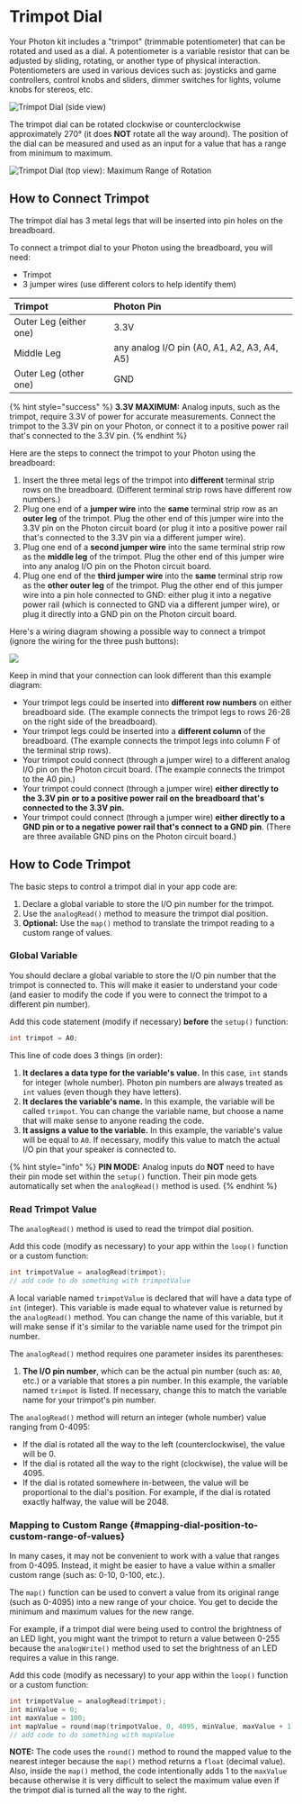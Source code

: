 # Trimpot Dial

Your Photon kit includes a "trimpot" \(trimmable potentiometer\) that can be rotated and used as a dial. A potentiometer is a variable resistor that can be adjusted by sliding, rotating, or another type of physical interaction. Potentiometers are used in various devices such as: joysticks and game controllers, control knobs and sliders, dimmer switches for lights, volume knobs for stereos, etc.

![Trimpot Dial \(side view\)](../../.gitbook/assets/trimpot.jpg)

The trimpot dial can be rotated clockwise or counterclockwise approximately 270° \(it does **NOT** rotate all the way around\). The position of the dial can be measured and used as an input for a value that has a range from minimum to maximum.

![Trimpot Dial \(top view\): Maximum Range of Rotation](../../.gitbook/assets/trimpot-max.jpg)

## How to Connect Trimpot

The trimpot dial has 3 metal legs that will be inserted into pin holes on the breadboard.

To connect a trimpot dial to your Photon using the breadboard, you will need:

* Trimpot
* 3 jumper wires \(use different colors to help identify them\)

| Trimpot | Photon Pin |
| :--- | :--- |
| Outer Leg \(either one\) | 3.3V |
| Middle Leg | any analog I/O pin \(A0, A1, A2, A3, A4, A5\) |
| Outer Leg \(other one\) | GND |

{% hint style="success" %}
**3.3V MAXIMUM:**  Analog inputs, such as the trimpot, require 3.3V of power for accurate measurements. Connect the trimpot to the 3.3V pin on your Photon, or connect it to a positive power rail that's connected to the 3.3V pin.
{% endhint %}

Here are the steps to connect the trimpot to your Photon using the breadboard:

1. Insert the three metal legs of the trimpot into **different** terminal strip rows on the breadboard. \(Different terminal strip rows have different row numbers.\)
2. Plug one end of a **jumper wire** into the **same** terminal strip row as an **outer leg** of the trimpot. Plug the other end of this jumper wire into the 3.3V pin on the Photon circuit board \(or plug it into a positive power rail that's connected to the 3.3V pin via a different jumper wire\).
3. Plug one end of a **second jumper wire** into the same terminal strip row as the **middle leg** of the trimpot. Plug the other end of this jumper wire into any analog I/O pin on the Photon circuit board. 
4. Plug one end of the **third jumper wire** into the **same** terminal strip row as the **other outer leg** of the trimpot. Plug the other end of this jumper wire into a pin hole connected to GND:  either plug it into a negative power rail \(which is connected to GND via a different jumper wire\), or plug it directly into a GND pin on the Photon circuit board.

Here's a wiring diagram showing a possible way to connect a trimpot \(ignore the wiring for the three push buttons\):

![](../../.gitbook/assets/experiment-4.jpg)

Keep in mind that your connection can look different than this example diagram:

* Your trimpot legs could be inserted into **different row numbers** on either breadboard side. \(The example connects the trimpot legs to rows 26-28 on the right side of the breadboard\).
* Your trimpot legs could be inserted into a **different column** of the breadboard. \(The example connects the trimpot legs into column F of the terminal strip rows\).
* Your trimpot could connect \(through a jumper wire\) to a different analog I/O pin on the Photon circuit board. \(The example connects the trimpot to the A0 pin.\)
* Your trimpot could connect \(through a jumper wire\) **either directly to the 3.3V pin** **or to a positive power rail on the breadboard that's connected to the 3.3V pin.**
* Your trimpot could connect \(through a jumper wire\) **either directly to a GND pin or to a negative power rail that's connect to a GND pin**. \(There are three available GND pins on the Photon circuit board.\)

## How to Code Trimpot

The basic steps to control a trimpot dial in your app code are:

1. Declare a global variable to store the I/O pin number for the trimpot.
2. Use the `analogRead()` method to measure the trimpot dial position.
3. **Optional:**  Use the `map()` method to translate the trimpot reading to a custom range of values.

### Global Variable

You should declare a global variable to store the I/O pin number that the trimpot is connected to. This will make it easier to understand your code \(and easier to modify the code if you were to connect the trimpot to a different pin number\).

Add this code statement \(modify if necessary\) **before** the `setup()` function:

```cpp
int trimpot = A0;
```

This line of code does 3 things \(in order\):

1. **It declares a data type for the variable's value.**  In this case, `int` stands for integer \(whole number\). Photon pin numbers are always treated as `int` values \(even though they have letters\).
2. **It declares the variable's name.** In this example, the variable will be called `trimpot`. You can change the variable name, but choose a name that will make sense to anyone reading the code.
3. **It assigns a value to the variable.**  In this example, the variable's value will be equal to `A0`. If necessary, modify this value to match the actual I/O pin that your speaker is connected to.

{% hint style="info" %}
**PIN MODE:**  Analog inputs do **NOT** need to have their pin mode set within the `setup()` function. Their pin mode gets automatically set when the `analogRead()` method is used.
{% endhint %}

### Read Trimpot Value

The `analogRead()` method is used to read the trimpot dial position.

Add this code \(modify as necessary\) to your app within the `loop()` function or a custom function:

```cpp
int trimpotValue = analogRead(trimpot);
// add code to do something with trimpotValue
```

A local variable named `trimpotValue` is declared that will have a data type of `int` \(integer\).  This variable is made equal to whatever value is returned by the `analogRead()` method.  You can change the name of this variable, but it will make sense if it's similar to the variable name used for the trimpot pin number.

The `analogRead()` method requires one parameter insides its parentheses: 

1. **The I/O pin number**, which can be the actual pin number \(such as: `A0`, etc.\) or a variable that stores a pin number. In this example, the variable named `trimpot` is listed. If necessary, change this to match the variable name for your trimpot's pin number.

The `analogRead()` method will return an integer \(whole number\) value ranging from 0-4095:

* If the dial is rotated all the way to the left \(counterclockwise\), the value will be 0.
* If the dial is rotated all the way to the right \(clockwise\), the value will be 4095.
* If the dial is rotated somewhere in-between, the value will be proportional to the dial's position. For example, if the dial is rotated exactly halfway, the value will be 2048.

### Mapping to Custom Range {#mapping-dial-position-to-custom-range-of-values}

In many cases, it may not be convenient to work with a value that ranges from 0-4095. Instead, it might be easier to have a value within a smaller custom range \(such as:  0-10, 0-100, etc.\).

The `map()` function can be used to convert a value from its original range \(such as 0-4095\) into a new range of your choice. You get to decide the minimum and maximum values for the new range.

For example, if a trimpot dial were being used to control the brightness of an LED light, you might want the trimpot to return a value between 0-255 because the `analogWrite()` method used to set the brightness of an LED requires a value in this range.

Add this code \(modify as necessary\) to your app within the `loop()` function or a custom function:

```cpp
int trimpotValue = analogRead(trimpot);
int minValue = 0;
int maxValue = 100;
int mapValue = round(map(trimpotValue, 0, 4095, minValue, maxValue + 1));
// add code to do something with mapValue
```

**NOTE:** The code uses the `round()` method to round the mapped value to the nearest integer because the `map()` method returns a `float` \(decimal value\). Also, inside the `map()` method, the code intentionally adds 1 to the `maxValue` because otherwise it is very difficult to select the maximum value even if the trimpot dial is turned all the way to the right.

